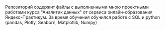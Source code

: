 Репозиторий содержит файлы с выполненными мною проектными работами курса "Аналитик данных" от сервиса онлайн-образования Яндекс-Практикум. За время обучения обучился работе с SQL и python (pandas, Plotly, Seaborn, Matplotlib, Numpy)
